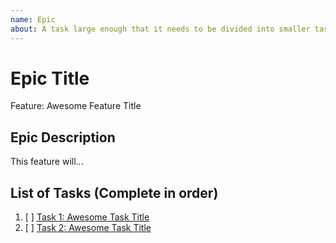 ```yaml
---
name: Epic 
about: A task large enough that it needs to be divided into smaller tasks.
---
```


<!-- Issue title should mirror the Epic Title. -->

# Epic Title

Feature: Awesome Feature Title

## Epic Description

This feature will...

## List of Tasks (Complete in order)

1. [ ] [Task 1: Awesome Task Title](https://github.com/Donny-C-1/shopxpress/issues/1)
2. [ ] [Task 2: Awesome Task Title](https://github.com/Donny-C-1/shopxpress/issues/2)